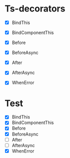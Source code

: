 # Ts-decorators

* [x] BindThis
* [x] BindComponentThis
* [x] Before
* [x] BeforeAsync
* [x] After
* [x] AfterAsync
* [x] WhenError



# Test

- [x] BindThis
- [x] BindComponentThis
- [x] Before
- [x] BeforeAsync
- [ ] After
- [ ] AfterAsync
- [x] WhenError

